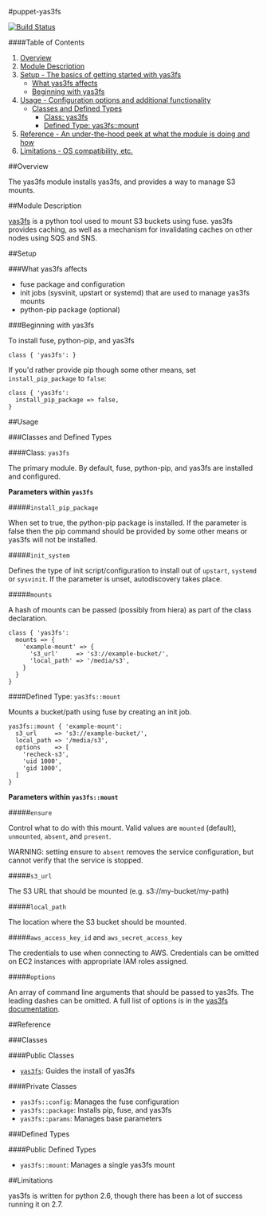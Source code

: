 #puppet-yas3fs

[![Build Status](https://travis-ci.org/pcfens/puppet-yas3fs.png?branch=master)](https://travis-ci.org/pcfens/puppet-yas3fs)

####Table of Contents

1. [Overview](#overview)
2. [Module Description](#module-description)
3. [Setup - The basics of getting started with yas3fs](#setup)
    * [What yas3fs affects](#what-yas3fs-affects)
    * [Beginning with yas3fs](#beginning-with-yas3fs)
4. [Usage - Configuration options and additional functionality](#usage)
    * [Classes and Defined Types](#classes-and-defined-types)
        * [Class: yas3fs](#class-yas3fs)
        * [Defined Type: yas3fs::mount](#defined-type-yas3fs)
5. [Reference - An under-the-hood peek at what the module is doing and how](#reference)
5. [Limitations - OS compatibility, etc.](#limitations)

##Overview

The yas3fs module installs yas3fs, and provides a way to manage S3 mounts.

##Module Description

[yas3fs](https://github.com/danilop/yas3fs) is a python tool used to mount S3
buckets using fuse. yas3fs provides caching, as well as a mechanism for
invalidating caches on other nodes using SQS and SNS.

##Setup

###What yas3fs affects

* fuse package and configuration
* init jobs (sysvinit, upstart or systemd) that are used to manage yas3fs mounts
* python-pip package (optional)

###Beginning with yas3fs

To install fuse, python-pip, and yas3fs
```puppet
class { 'yas3fs': }
```

If you'd rather provide pip though some other means, set
`install_pip_package` to `false`:
```puppet
class { 'yas3fs':
  install_pip_package => false,
}
```

##Usage

###Classes and Defined Types

####Class: `yas3fs`

The primary module. By default, fuse, python-pip, and yas3fs are installed and
configured.

**Parameters within `yas3fs`**

#####`install_pip_package`

When set to true, the python-pip package is installed. If the parameter is false
then the pip command should be provided by some other means or yas3fs will not
be installed.

#####`init_system`

Defines the type of init script/configuration to install out of `upstart`,
`systemd` or `sysvinit`. If the parameter is unset, autodiscovery takes place.


#####`mounts`

A hash of mounts can be passed (possibly from hiera) as part of the class
declaration.

```puppet
class { 'yas3fs':
  mounts => {
    'example-mount' => {
      's3_url'     => 's3://example-bucket/',
      'local_path' => '/media/s3',
    }
  }
}
```

####Defined Type: `yas3fs::mount`

Mounts a bucket/path using fuse by creating an init job.

```puppet
yas3fs::mount { 'example-mount':
  s3_url     => 's3://example-bucket/',
  local_path => '/media/s3',
  options    => [
    'recheck-s3',
    'uid 1000',
    'gid 1000',
  ]
}
```

**Parameters within `yas3fs::mount`**

#####`ensure`

Control what to do with this mount. Valid values are `mounted` (default), `unmounted`, `absent`,
and `present`.

WARNING: setting ensure to `absent` removes the service configuration, but cannot
verify that the service is stopped.

#####`s3_url`

The S3 URL that should be mounted (e.g. s3://my-bucket/my-path)

#####`local_path`

The location where the S3 bucket should be mounted.

#####`aws_access_key_id` and `aws_secret_access_key`

The credentials to use when connecting to AWS. Credentials can be omitted on EC2
instances with appropriate IAM roles assigned.

#####`options`

An array of command line arguments that should be passed to yas3fs. The leading
dashes can be omitted. A full list of options is in the
[yas3fs documentation](https://github.com/danilop/yas3fs/blob/master/README.md).

##Reference

###Classes

####Public Classes

* [`yas3fs`](#class-yas3fs): Guides the install of yas3fs

####Private Classes

* `yas3fs::config`: Manages the fuse configuration
* `yas3fs::package`: Installs pip, fuse, and yas3fs
* `yas3fs::params`: Manages base parameters

###Defined Types

####Public Defined Types

* `yas3fs::mount`: Manages a single yas3fs mount

##Limitations

yas3fs is written for python 2.6, though there has been a lot of success running
it on 2.7.

